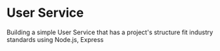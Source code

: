 # User Service
 Building a simple User Service that has a project's structure fit industry standards using Node.js, Express
